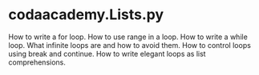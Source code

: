# codaacademy.Lists.py
How to write a for loop. How to use range in a loop. How to write a while loop. What infinite loops are and how to avoid them. How to control loops using break and continue. How to write elegant loops as list comprehensions.
